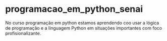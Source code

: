 # programacao_em_python_senai

No curso programação em python estamos aprendendo coo usar a lógica de programação e a linguagem Python em situações importantes com foco profisionalizante.
